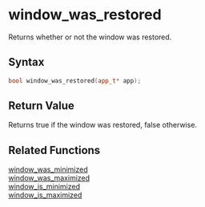 
# window_was_restored

Returns whether or not the window was restored.

## Syntax

```cpp
bool window_was_restored(app_t* app);
```

## Return Value

Returns true if the window was restored, false otherwise.

## Related Functions

[window_was_minimized](https://github.com/RandyGaul/cute_framework/blob/master/doc/window/window_was_minimized.md)  
[window_was_maximized](https://github.com/RandyGaul/cute_framework/blob/master/doc/window/window_was_maximized.md)  
[window_is_minimized](https://github.com/RandyGaul/cute_framework/blob/master/doc/window/window_is_minimized.md)  
[window_is_maximized](https://github.com/RandyGaul/cute_framework/blob/master/doc/window/window_is_maximized.md)  
